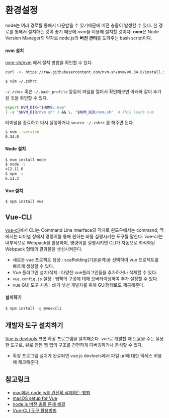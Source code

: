# 환경설정

node는 여러 경로를 통해서 다운받을 수 있기때문에 버전 충돌이 발생할 수 있다. 한 경로를 통해서 설치하는 것이 좋기 때문에 nvm을 이용해 설치할 것이다. **nvm**은 Node Version Manager의 약자로 node.js의 **버전 관리**를 도와주는 bash script이다.

#### nvm 설치

[nvm-sh/nvm](https://github.com/nvm-sh/nvm) 에서 설치 방법을 확인할 수 있다.

```bash
curl -o- https://raw.githubusercontent.com/nvm-sh/nvm/v0.34.0/install.sh | bash
```

```bash
$ vim ~/.zshrc
```

`~/.zshrc` 혹은 `~/.bash_profile` 등등의 파일을 열어서 확인해보면 아래와 같이 추가된 것을 확인할 수 있다.

```bash
export NVM_DIR="$HOME/.nvm"
[ -s "$NVM_DIR/nvm.sh" ] && \. "$NVM_DIR/nvm.sh"  # This loads nvm
```

터미널을 종료하고 다시 실행하거나 `source ~/.zshrc` 를 해주면 된다.

```bash
$ nvm --version
0.34.0
```

#### Node 설치

```bash
$ nvm install node
$ node -v
v12.11.0
$ npm -v
6.11.3
```

#### Vue 설치

```bash
$ npm install vue
```

## Vue-CLI

[vue-cli](https://cli.vuejs.org/)에서 CLI는 Command Line Interface의 약자로 윈도우에서는 command, 맥에서는 터미널 창에서 명령어를 통해 원하는 바를 실행시키는 도구를 말한다. vue-cli는 내부적으로 Webpack을 활용하며, 명령어를 실행시키면 CLI가 자동으로 최적화된 Webpack 형태의 결과물을 생성시켜준다.

- 새로운 vue 프로젝트 생성 : scaffolding(기본골격)을 선택하여 vue 프로젝트를 빠르게 생성할 수 있다.
- Vue 플러그인 설치/삭제 : 다양한 vue플러그인들을 추가하거나 삭제할 수 있다.
- `vue.config.js` 설정 : 웹팩의 구성에 대해 오버라이딩하여 추가 설정할 수 있다.
- vue GUI 도구 사용 : cli가 낯선 개발자를 위해 GUI형태로도 제공해준다.

#### 설치하기

```bash
$ npm install -g @vue/cli
```

## 개발자 도구 설치하기

[Vue.js devtools](https://chrome.google.com/webstore/detail/vuejs-devtools/nhdogjmejiglipccpnnnanhbledajbpd) 크롬 확장 프로그램을 설치해준다. vue로 개발할 때 도움을 주는 유용한 도구로, 뷰로 만든 웹 앱의 구조를 간편하게 디버깅하거나 분석할 수 있다.

- 확장 프로그램 설치가 완료되면 vue.js devtools에서 파일 url에 대한 엑세스 허용에 체크해준다.

## 참고링크

- [mac에서 node.js를 완전히 삭제하는 방법](https://gomugom.github.io/how-to-remove-node-from-macos/)
- [macOS setup for Vue](https://gist.github.com/nerdenough/d288f2e732637f55f9858070c6b8b15b)
- [node.js 버전 충돌 문제 해결](https://gompro.postype.com/post/1737968)
- [Vue-CLI 도구 활용방법](https://ux.stories.pe.kr/136)

